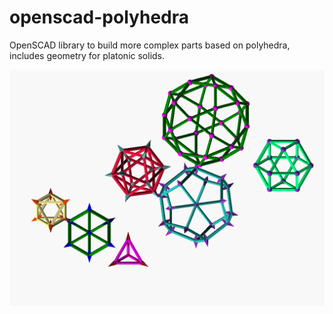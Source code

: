 # openscad-polyhedra
OpenSCAD library to build more complex parts based on polyhedra, includes geometry for platonic solids.

![GitHub Logo](/png/polyhedra.png)